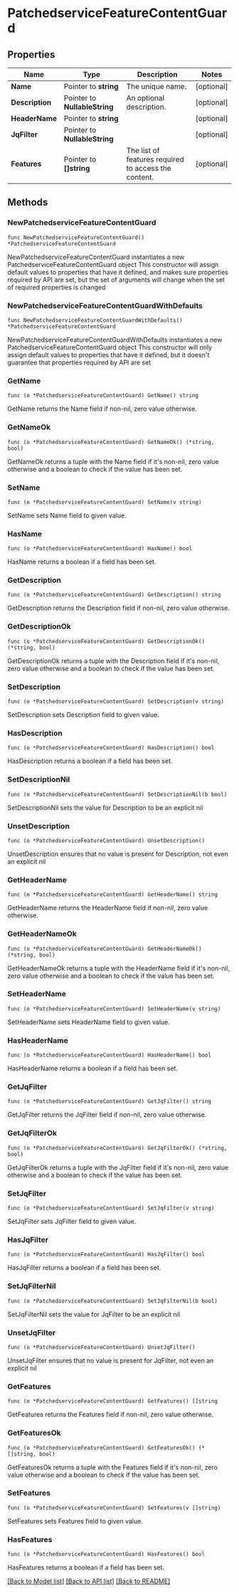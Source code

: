 # PatchedserviceFeatureContentGuard

## Properties

Name | Type | Description | Notes
------------ | ------------- | ------------- | -------------
**Name** | Pointer to **string** | The unique name. | [optional] 
**Description** | Pointer to **NullableString** | An optional description. | [optional] 
**HeaderName** | Pointer to **string** |  | [optional] 
**JqFilter** | Pointer to **NullableString** |  | [optional] 
**Features** | Pointer to **[]string** | The list of features required to access the content. | [optional] 

## Methods

### NewPatchedserviceFeatureContentGuard

`func NewPatchedserviceFeatureContentGuard() *PatchedserviceFeatureContentGuard`

NewPatchedserviceFeatureContentGuard instantiates a new PatchedserviceFeatureContentGuard object
This constructor will assign default values to properties that have it defined,
and makes sure properties required by API are set, but the set of arguments
will change when the set of required properties is changed

### NewPatchedserviceFeatureContentGuardWithDefaults

`func NewPatchedserviceFeatureContentGuardWithDefaults() *PatchedserviceFeatureContentGuard`

NewPatchedserviceFeatureContentGuardWithDefaults instantiates a new PatchedserviceFeatureContentGuard object
This constructor will only assign default values to properties that have it defined,
but it doesn't guarantee that properties required by API are set

### GetName

`func (o *PatchedserviceFeatureContentGuard) GetName() string`

GetName returns the Name field if non-nil, zero value otherwise.

### GetNameOk

`func (o *PatchedserviceFeatureContentGuard) GetNameOk() (*string, bool)`

GetNameOk returns a tuple with the Name field if it's non-nil, zero value otherwise
and a boolean to check if the value has been set.

### SetName

`func (o *PatchedserviceFeatureContentGuard) SetName(v string)`

SetName sets Name field to given value.

### HasName

`func (o *PatchedserviceFeatureContentGuard) HasName() bool`

HasName returns a boolean if a field has been set.

### GetDescription

`func (o *PatchedserviceFeatureContentGuard) GetDescription() string`

GetDescription returns the Description field if non-nil, zero value otherwise.

### GetDescriptionOk

`func (o *PatchedserviceFeatureContentGuard) GetDescriptionOk() (*string, bool)`

GetDescriptionOk returns a tuple with the Description field if it's non-nil, zero value otherwise
and a boolean to check if the value has been set.

### SetDescription

`func (o *PatchedserviceFeatureContentGuard) SetDescription(v string)`

SetDescription sets Description field to given value.

### HasDescription

`func (o *PatchedserviceFeatureContentGuard) HasDescription() bool`

HasDescription returns a boolean if a field has been set.

### SetDescriptionNil

`func (o *PatchedserviceFeatureContentGuard) SetDescriptionNil(b bool)`

 SetDescriptionNil sets the value for Description to be an explicit nil

### UnsetDescription
`func (o *PatchedserviceFeatureContentGuard) UnsetDescription()`

UnsetDescription ensures that no value is present for Description, not even an explicit nil
### GetHeaderName

`func (o *PatchedserviceFeatureContentGuard) GetHeaderName() string`

GetHeaderName returns the HeaderName field if non-nil, zero value otherwise.

### GetHeaderNameOk

`func (o *PatchedserviceFeatureContentGuard) GetHeaderNameOk() (*string, bool)`

GetHeaderNameOk returns a tuple with the HeaderName field if it's non-nil, zero value otherwise
and a boolean to check if the value has been set.

### SetHeaderName

`func (o *PatchedserviceFeatureContentGuard) SetHeaderName(v string)`

SetHeaderName sets HeaderName field to given value.

### HasHeaderName

`func (o *PatchedserviceFeatureContentGuard) HasHeaderName() bool`

HasHeaderName returns a boolean if a field has been set.

### GetJqFilter

`func (o *PatchedserviceFeatureContentGuard) GetJqFilter() string`

GetJqFilter returns the JqFilter field if non-nil, zero value otherwise.

### GetJqFilterOk

`func (o *PatchedserviceFeatureContentGuard) GetJqFilterOk() (*string, bool)`

GetJqFilterOk returns a tuple with the JqFilter field if it's non-nil, zero value otherwise
and a boolean to check if the value has been set.

### SetJqFilter

`func (o *PatchedserviceFeatureContentGuard) SetJqFilter(v string)`

SetJqFilter sets JqFilter field to given value.

### HasJqFilter

`func (o *PatchedserviceFeatureContentGuard) HasJqFilter() bool`

HasJqFilter returns a boolean if a field has been set.

### SetJqFilterNil

`func (o *PatchedserviceFeatureContentGuard) SetJqFilterNil(b bool)`

 SetJqFilterNil sets the value for JqFilter to be an explicit nil

### UnsetJqFilter
`func (o *PatchedserviceFeatureContentGuard) UnsetJqFilter()`

UnsetJqFilter ensures that no value is present for JqFilter, not even an explicit nil
### GetFeatures

`func (o *PatchedserviceFeatureContentGuard) GetFeatures() []string`

GetFeatures returns the Features field if non-nil, zero value otherwise.

### GetFeaturesOk

`func (o *PatchedserviceFeatureContentGuard) GetFeaturesOk() (*[]string, bool)`

GetFeaturesOk returns a tuple with the Features field if it's non-nil, zero value otherwise
and a boolean to check if the value has been set.

### SetFeatures

`func (o *PatchedserviceFeatureContentGuard) SetFeatures(v []string)`

SetFeatures sets Features field to given value.

### HasFeatures

`func (o *PatchedserviceFeatureContentGuard) HasFeatures() bool`

HasFeatures returns a boolean if a field has been set.


[[Back to Model list]](../README.md#documentation-for-models) [[Back to API list]](../README.md#documentation-for-api-endpoints) [[Back to README]](../README.md)



